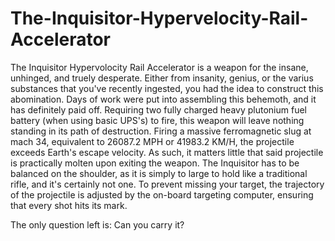 # The-Inquisitor-Hypervelocity-Rail-Accelerator
The Inquisitor Hypervolocity Rail Accelerator is a weapon for the insane, unhinged, and truely desperate. Either from insanity, genius, or the varius substances that you've recently ingested, you had the idea to construct this abomination. Days of work were put into assembling this behemoth, and it has definitely paid off. Requiring two fully charged heavy plutonium fuel battery (when using basic UPS's) to fire, this weapon will leave nothing standing in its path of destruction. Firing a massive ferromagnetic slug at mach 34, equivalent to 26087.2 MPH or 41983.2 KM/H, the projectile exceeds Earth's escape velocity. As such, it matters little that said projectile is practically molten upon exiting the weapon. The Inquisitor has to be balanced on the shoulder, as it is simply to large to hold like a traditional rifle, and it's certainly not one. To prevent missing your target, the trajectory of the projectile is adjusted by the on-board targeting computer, ensuring that every shot hits its mark.

The only question left is: Can you carry it?

